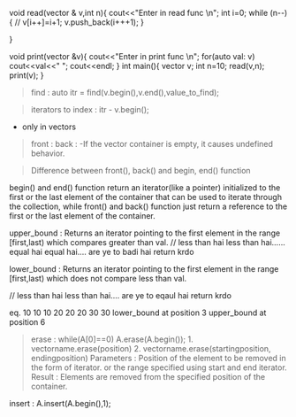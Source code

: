 void read(vector<int> & v,int n){
    cout<<"Enter in read func \n";
    int i=0;
    while (n--)
    {
        // v[i++]=i+1;
        v.push_back(i+++1);
    }
    
}

void print(vector<int> &v){
    cout<<"Enter in print func \n";
    for(auto val: v) cout<<val<<" ";
    cout<<endl;
}
int main(){
    vector<int> v;
    int n=10;
    read(v,n);
    print(v);
}


>find :
    auto itr = find(v.begin(),v.end(),value_to_find);


>iterators to index :
    itr - v.begin();
- only in vectors

>front :
>back :
-If the vector container is empty, it causes undefined behavior. 

>Difference between front(), back() and begin, end() function

begin() and end() function return an iterator(like a pointer) initialized to the first or the last element of the container that can be used to iterate through the collection, while front() and back() function just return a reference to the first or the last element of the container.


upper_bound :
Returns an iterator pointing to the first element in the range [first,last) which compares greater than val.
// less than hai less than hai...... equal hai equal hai.... are ye to badi hai return krdo


lower_bound :
Returns an iterator pointing to the first element in the range [first,last) which does not compare less than val.

// less than hai less than hai.... are ye to eqaul hai return krdo

eq.
10 10 10 20 20 20 30 30
lower_bound at position 3
upper_bound at position 6


>erase : 
    while(A[0]==0) A.erase(A.begin());
    1. vectorname.erase(position)
    2. vectorname.erase(startingposition, endingposition)
    Parameters :
    Position of the element to be removed in the form of iterator.
    or the range specified using start and end iterator.
    Result :
    Elements are removed from the specified
    position of the container.

insert :
A.insert(A.begin(),1);




